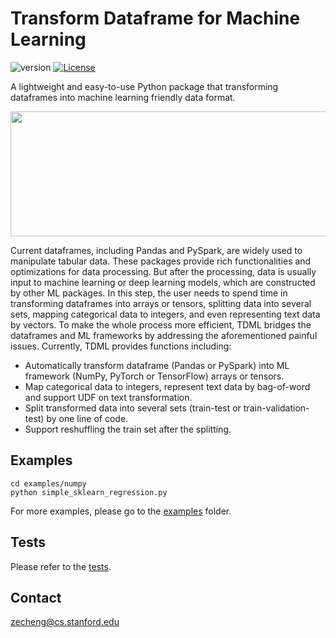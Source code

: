 # Transform Dataframe for Machine Learning

![version](https://img.shields.io/badge/version-0.1.0-blue) [![License](https://img.shields.io/badge/license-MIT-blue.svg)](https://github.com/zechengz/tdml/blob/master/LICENSE)

A lightweight and easy-to-use Python package that transforming dataframes into machine learning friendly data format.

<p align="center">
  <img width="541" height="200" src="https://github.com/zechengz/tdml/blob/master/docs/source/_img/tdml.png">
</p>

Current dataframes, including Pandas and PySpark, are widely used to manipulate tabular data. These packages provide rich functionalities and optimizations for data processing. But after the processing, data is usually input to machine learning or deep learning models, which are constructed by other ML packages. In this step, the user needs to spend time in transforming dataframes into arrays or tensors, splitting data into several sets, mapping categorical data to integers, and even representing text data by vectors. To make the whole process more efficient, TDML bridges the dataframes and ML frameworks by addressing the aforementioned painful issues. Currently, TDML provides functions including:

* Automatically transform dataframe (Pandas or PySpark) into ML framework (NumPy, PyTorch or TensorFlow) arrays or tensors.
* Map categorical data to integers, represent text data by bag-of-word and support UDF on text transformation.
* Split transformed data into several sets (train-test or train-validation-test) by one line of code.
* Support reshuffling the train set after the splitting.

## Examples
```shell
cd examples/numpy
python simple_sklearn_regression.py
```
For more examples, please go to the [examples](./examples) folder.

## Tests
Please refer to the [tests](./tests).

## Contact
[zecheng@cs.stanford.edu](mailto:zecheng@cs.stanford.edu)
